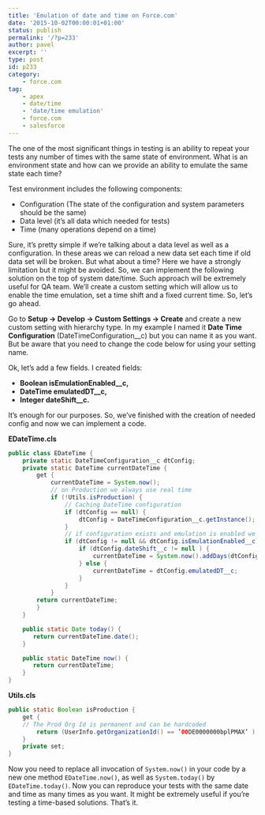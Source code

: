 ```yaml
---
title: 'Emulation of date and time on Force.com'
date: '2015-10-02T00:00:01+01:00'
status: publish
permalink: '/?p=233'
author: pavel
excerpt: ''
type: post
id: p233
category:
    - force.com
tag:
    - apex
    - date/time
    - 'date/time emulation'
    - force.com
    - salesforce
---
```

The one of the most significant things in testing is an ability to repeat your tests any number of times with the same state of environment. What is an environment state and how can we provide an ability to emulate the same state each time?

Test environment includes the following components:

- Configuration (The state of the configuration and system parameters should be the same)
- Data level (it’s all data which needed for tests)
- Time (many operations depend on a time)

Sure, it’s pretty simple if we’re talking about a data level as well as a configuration. In these areas we can reload a new data set each time if old data set will be broken. But what about a time? Here we have a strongly limitation but it might be avoided. So, we can implement the following solution on the top of system date/time. Such approach will be extremely useful for QA team. We’ll create a custom setting which will allow us to enable the time emulation, set a time shift and a fixed current time. So, let’s go ahead.

Go to **Setup → Develop → Custom Settings → Create** and create a new custom setting with hierarchy type. In my example I named it **Date Time Configuration** (DateTimeConfiguration__c) but you can name it as you want. But be aware that you need to change the code below for using your setting name.

Ok, let’s add a few fields. I created fields:
- **Boolean isEmulationEnabled__c,**
- **DateTime emulatedDT__c,**
- **Integer dateShift__c.**

It’s enough for our purposes. So, we’ve finished with the creation of needed config and now we can implement a code.

**EDateTime.cls**
```java
public class EDateTime {
    private static DateTimeConfiguration__c dtConfig;
    private static DateTime currentDateTime {
        get {
            currentDateTime = System.now();
            // on Production we always use real time
            if (!Utils.isProduction) {
                // Caching DateTime configuration
                if (dtConfig == null) {
                    dtConfig = DateTimeConfiguration__c.getInstance();
                }
                // if configuration exists and emulation is enabled we define new date and time
                if (dtConfig != null && dtConfig.isEmulationEnabled__c) {
                    if (dtConfig.dateShift__c != null ) {
                        currentDateTime = System.now().addDays(dtConfig.dateShift__c.intValue());
                    } else {
                        currentDateTime = dtConfig.emulatedDT__c;
                    }
                }
            }
        return currentDateTime;
        }
    }

    public static Date today() {
       return currentDateTime.date();
    }

    public static DateTime now() {
       return currentDateTime;
    }
}

```


**Utils.cls**
```java
public static Boolean isProduction {
    get {
    // The Prod Org Id is permanent and can be hardcoded
        return (UserInfo.getOrganizationId() == ’00DE0000000bplPMAX’ );
    }
    private set;
}
```


Now you need to replace all invocation of `System.now()` in your code by a new one method `EDateTime.now()`, as well as `System.today()` by `EDateTime.today()`. Now you can reproduce your tests with the same date and time as many times as you want. It might be extremely useful if you’re testing a time-based solutions.
That’s it.
